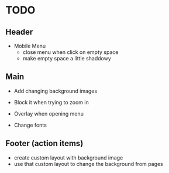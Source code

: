 # TODO

## Header

- Mobile Menu
    - close menu when click on empty space
    - make empty space a little shaddowy

## Main

- Add changing background images
- Block it when trying to zoom in
- Overlay when opening menu

- Change fonts

## Footer (action items)

- create custom layout with background image
- use that custom layout to change the background from pages
